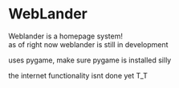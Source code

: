 # WebLander
Weblander is a homepage system!<br>
as of right now weblander is still in development<br>

uses pygame,
make sure pygame is installed silly

the internet functionality isnt done yet T_T
